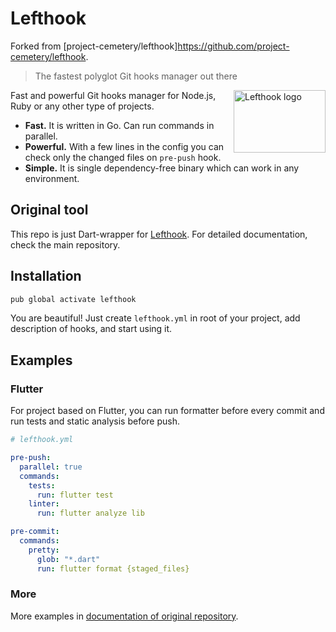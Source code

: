 # Lefthook
Forked from [project-cemetery/lefthook]<https://github.com/project-cemetery/lefthook>.

> The fastest polyglot Git hooks manager out there

<img align="right" width="147" height="100" title="Lefthook logo"
     src="https://raw.githubusercontent.com/Arkweid/lefthook/master/logo_sign.svg?sanitize=true">

Fast and powerful Git hooks manager for Node.js, Ruby or any other type of projects.

* **Fast.** It is written in Go. Can run commands in parallel.
* **Powerful.** With a few lines in the config you can check only the changed files on `pre-push` hook.
* **Simple.** It is single dependency-free binary which can work in any environment.

## Original tool

This repo is just Dart-wrapper for [Lefthook](https://github.com/Arkweid/lefthook). For detailed documentation, check the main repository.

## Installation

```sh
pub global activate lefthook
```

You are beautiful! Just create `lefthook.yml` in root of your project, add description of hooks, and start using it.

## Examples

### Flutter

For project based on Flutter, you can run formatter before every commit and run tests and static analysis before push.

```yml
# lefthook.yml

pre-push:
  parallel: true
  commands:
    tests:
      run: flutter test
    linter:
      run: flutter analyze lib

pre-commit:
  commands:
    pretty:
      glob: "*.dart"
      run: flutter format {staged_files}
```

### More

More examples in [documentation of original repository](https://github.com/Arkweid/lefthook/blob/master/docs/full_guide.md#examples).
